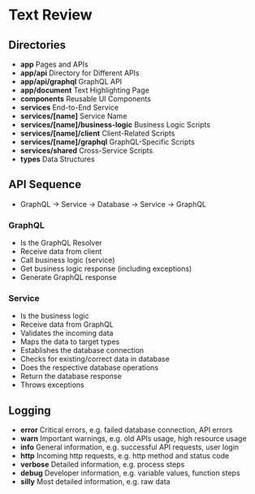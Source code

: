 # Text Review

## Directories

- **app** Pages and APIs
- **app/api** Directory for Different APIs
- **app/api/graphql** GraphQL API
- **app/document** Text Highlighting Page
- **components** Reusable UI Components
- **services** End-to-End Service
- **services/[name]** Service Name
- **services/[name]/business-logic** Business Logic Scripts
- **services/[name]/client** Client-Related Scripts
- **services/[name]/graphql** GraphQL-Specific Scripts
- **services/shared** Cross-Service Scripts
- **types** Data Structures

## API Sequence
- GraphQL -> Service -> Database -> Service -> GraphQL

### GraphQL
- Is the GraphQL Resolver
- Receive data from client
- Call business logic (service)
- Get business logic response (including exceptions)
- Generate GraphQL response

### Service
- Is the business logic
- Receive data from GraphQL
- Validates the incoming data
- Maps the data to target types
- Establishes the database connection
- Checks for existing/correct data in database
- Does the respective database operations
- Return the database response
- Throws exceptions

## Logging
- **error** Critical errors, e.g. failed database connection, API errors
- **warn** Important warnings, e.g. old APIs usage, high resource usage
- **info** General information, e.g. successful API requests, user login
- **http** Incoming http requests, e.g. http method and status code
- **verbose** Detailed information, e.g. process steps
- **debug** Developer information, e.g. variable values, function steps
- **silly** Most detailed information, e.g. raw data